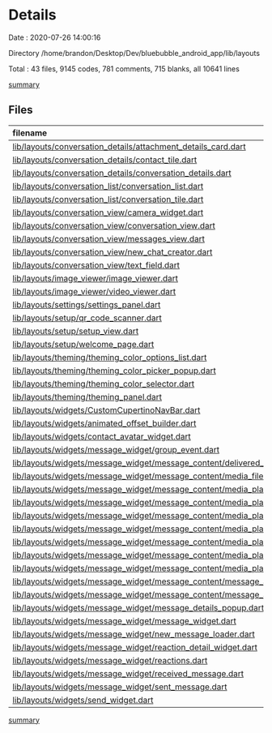 # Details

Date : 2020-07-26 14:00:16

Directory /home/brandon/Desktop/Dev/bluebubble_android_app/lib/layouts

Total : 43 files,  9145 codes, 781 comments, 715 blanks, all 10641 lines

[summary](results.md)

## Files
| filename | language | code | comment | blank | total |
| :--- | :--- | ---: | ---: | ---: | ---: |
| [lib/layouts/conversation_details/attachment_details_card.dart](/lib/layouts/conversation_details/attachment_details_card.dart) | Dart | 198 | 10 | 11 | 219 |
| [lib/layouts/conversation_details/contact_tile.dart](/lib/layouts/conversation_details/contact_tile.dart) | Dart | 158 | 0 | 11 | 169 |
| [lib/layouts/conversation_details/conversation_details.dart](/lib/layouts/conversation_details/conversation_details.dart) | Dart | 316 | 3 | 16 | 335 |
| [lib/layouts/conversation_list/conversation_list.dart](/lib/layouts/conversation_list/conversation_list.dart) | Dart | 286 | 4 | 15 | 305 |
| [lib/layouts/conversation_list/conversation_tile.dart](/lib/layouts/conversation_list/conversation_tile.dart) | Dart | 237 | 1 | 14 | 252 |
| [lib/layouts/conversation_view/camera_widget.dart](/lib/layouts/conversation_view/camera_widget.dart) | Dart | 95 | 0 | 11 | 106 |
| [lib/layouts/conversation_view/conversation_view.dart](/lib/layouts/conversation_view/conversation_view.dart) | Dart | 159 | 10 | 16 | 185 |
| [lib/layouts/conversation_view/messages_view.dart](/lib/layouts/conversation_view/messages_view.dart) | Dart | 232 | 3 | 13 | 248 |
| [lib/layouts/conversation_view/new_chat_creator.dart](/lib/layouts/conversation_view/new_chat_creator.dart) | Dart | 537 | 13 | 19 | 569 |
| [lib/layouts/conversation_view/text_field.dart](/lib/layouts/conversation_view/text_field.dart) | Dart | 491 | 7 | 14 | 512 |
| [lib/layouts/image_viewer/image_viewer.dart](/lib/layouts/image_viewer/image_viewer.dart) | Dart | 120 | 1 | 8 | 129 |
| [lib/layouts/image_viewer/video_viewer.dart](/lib/layouts/image_viewer/video_viewer.dart) | Dart | 183 | 1 | 12 | 196 |
| [lib/layouts/settings/settings_panel.dart](/lib/layouts/settings/settings_panel.dart) | Dart | 442 | 15 | 31 | 488 |
| [lib/layouts/setup/qr_code_scanner.dart](/lib/layouts/setup/qr_code_scanner.dart) | Dart | 35 | 0 | 7 | 42 |
| [lib/layouts/setup/setup_view.dart](/lib/layouts/setup/setup_view.dart) | Dart | 400 | 3 | 15 | 418 |
| [lib/layouts/setup/welcome_page.dart](/lib/layouts/setup/welcome_page.dart) | Dart | 121 | 1 | 15 | 137 |
| [lib/layouts/theming/theming_color_options_list.dart](/lib/layouts/theming/theming_color_options_list.dart) | Dart | 100 | 0 | 4 | 104 |
| [lib/layouts/theming/theming_color_picker_popup.dart](/lib/layouts/theming/theming_color_picker_popup.dart) | Dart | 46 | 0 | 6 | 52 |
| [lib/layouts/theming/theming_color_selector.dart](/lib/layouts/theming/theming_color_selector.dart) | Dart | 135 | 0 | 6 | 141 |
| [lib/layouts/theming/theming_panel.dart](/lib/layouts/theming/theming_panel.dart) | Dart | 64 | 0 | 7 | 71 |
| [lib/layouts/widgets/CustomCupertinoNavBar.dart](/lib/layouts/widgets/CustomCupertinoNavBar.dart) | Dart | 1,629 | 527 | 232 | 2,388 |
| [lib/layouts/widgets/animated_offset_builder.dart](/lib/layouts/widgets/animated_offset_builder.dart) | Dart | 110 | 40 | 23 | 173 |
| [lib/layouts/widgets/contact_avatar_widget.dart](/lib/layouts/widgets/contact_avatar_widget.dart) | Dart | 42 | 0 | 4 | 46 |
| [lib/layouts/widgets/message_widget/group_event.dart](/lib/layouts/widgets/message_widget/group_event.dart) | Dart | 86 | 0 | 5 | 91 |
| [lib/layouts/widgets/message_widget/message_content/delivered_receipt.dart](/lib/layouts/widgets/message_widget/message_content/delivered_receipt.dart) | Dart | 75 | 0 | 8 | 83 |
| [lib/layouts/widgets/message_widget/message_content/media_file.dart](/lib/layouts/widgets/message_widget/message_content/media_file.dart) | Dart | 60 | 0 | 6 | 66 |
| [lib/layouts/widgets/message_widget/message_content/media_players/audio_player_widget.dart](/lib/layouts/widgets/message_widget/message_content/media_players/audio_player_widget.dart) | Dart | 95 | 42 | 10 | 147 |
| [lib/layouts/widgets/message_widget/message_content/media_players/contact_widget.dart](/lib/layouts/widgets/message_widget/message_content/media_players/contact_widget.dart) | Dart | 97 | 0 | 8 | 105 |
| [lib/layouts/widgets/message_widget/message_content/media_players/image_widget.dart](/lib/layouts/widgets/message_widget/message_content/media_players/image_widget.dart) | Dart | 61 | 0 | 6 | 67 |
| [lib/layouts/widgets/message_widget/message_content/media_players/loaction_widget.dart](/lib/layouts/widgets/message_widget/message_content/media_players/loaction_widget.dart) | Dart | 70 | 0 | 6 | 76 |
| [lib/layouts/widgets/message_widget/message_content/media_players/regular_file_opener.dart](/lib/layouts/widgets/message_widget/message_content/media_players/regular_file_opener.dart) | Dart | 53 | 0 | 5 | 58 |
| [lib/layouts/widgets/message_widget/message_content/media_players/url_preview_widget.dart](/lib/layouts/widgets/message_widget/message_content/media_players/url_preview_widget.dart) | Dart | 165 | 5 | 12 | 182 |
| [lib/layouts/widgets/message_widget/message_content/media_players/video_widget.dart](/lib/layouts/widgets/message_widget/message_content/media_players/video_widget.dart) | Dart | 140 | 2 | 8 | 150 |
| [lib/layouts/widgets/message_widget/message_content/message_attachment.dart](/lib/layouts/widgets/message_widget/message_content/message_attachment.dart) | Dart | 252 | 32 | 16 | 300 |
| [lib/layouts/widgets/message_widget/message_content/message_attachments.dart](/lib/layouts/widgets/message_widget/message_content/message_attachments.dart) | Dart | 173 | 6 | 18 | 197 |
| [lib/layouts/widgets/message_widget/message_details_popup.dart](/lib/layouts/widgets/message_widget/message_details_popup.dart) | Dart | 353 | 2 | 9 | 364 |
| [lib/layouts/widgets/message_widget/message_widget.dart](/lib/layouts/widgets/message_widget/message_widget.dart) | Dart | 157 | 2 | 11 | 170 |
| [lib/layouts/widgets/message_widget/new_message_loader.dart](/lib/layouts/widgets/message_widget/new_message_loader.dart) | Dart | 51 | 0 | 5 | 56 |
| [lib/layouts/widgets/message_widget/reaction_detail_widget.dart](/lib/layouts/widgets/message_widget/reaction_detail_widget.dart) | Dart | 90 | 0 | 8 | 98 |
| [lib/layouts/widgets/message_widget/reactions.dart](/lib/layouts/widgets/message_widget/reactions.dart) | Dart | 96 | 6 | 9 | 111 |
| [lib/layouts/widgets/message_widget/received_message.dart](/lib/layouts/widgets/message_widget/received_message.dart) | Dart | 292 | 13 | 17 | 322 |
| [lib/layouts/widgets/message_widget/sent_message.dart](/lib/layouts/widgets/message_widget/sent_message.dart) | Dart | 452 | 26 | 22 | 500 |
| [lib/layouts/widgets/send_widget.dart](/lib/layouts/widgets/send_widget.dart) | Dart | 191 | 6 | 16 | 213 |

[summary](results.md)
